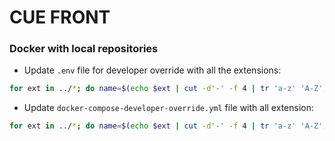 CUE FRONT
==========

### Docker with local repositories
- Update `.env` file for developer override with all the extensions:

```bash
for ext in ../*; do name=$(echo $ext | cut -d'-' -f 4 | tr 'a-z' 'A-Z'); [ "$name" != "" ] && echo "EXTENSION_${name}_PATH=${ext}" >> .env ; done;
```

- Update `docker-compose-developer-override.yml` file with all extension:

```bash
for ext in ../*; do name=$(echo $ext | cut -d'-' -f 4 | tr 'a-z' 'A-Z'); [ "$name" != "" ] && echo "- \${EXTENSION_${name}_PATH}:/srv/$(echo $ext | cut -d'/' -f 2)/:ro" ; done;
```
<!--stackedit_data:
eyJoaXN0b3J5IjpbNDU5MjA1NjAxXX0=
-->